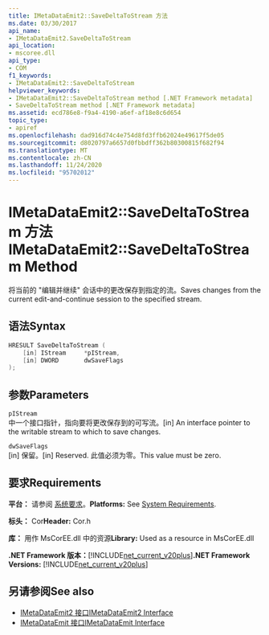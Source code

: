 ```yaml
---
title: IMetaDataEmit2::SaveDeltaToStream 方法
ms.date: 03/30/2017
api_name:
- IMetaDataEmit2.SaveDeltaToStream
api_location:
- mscoree.dll
api_type:
- COM
f1_keywords:
- IMetaDataEmit2::SaveDeltaToStream
helpviewer_keywords:
- IMetaDataEmit2::SaveDeltaToStream method [.NET Framework metadata]
- SaveDeltaToStream method [.NET Framework metadata]
ms.assetid: ecd786e8-f9a4-4190-a6ef-af18e8c6d654
topic_type:
- apiref
ms.openlocfilehash: dad916d74c4e754d8fd3ffb62024e49617f5de05
ms.sourcegitcommit: d8020797a6657d0fbbdff362b80300815f682f94
ms.translationtype: MT
ms.contentlocale: zh-CN
ms.lasthandoff: 11/24/2020
ms.locfileid: "95702012"
---
```

# <a name="imetadataemit2savedeltatostream-method"></a><span data-ttu-id="c68e6-102">IMetaDataEmit2::SaveDeltaToStream 方法</span><span class="sxs-lookup"><span data-stu-id="c68e6-102">IMetaDataEmit2::SaveDeltaToStream Method</span></span>

<span data-ttu-id="c68e6-103">将当前的 "编辑并继续" 会话中的更改保存到指定的流。</span><span class="sxs-lookup"><span data-stu-id="c68e6-103">Saves changes from the current edit-and-continue session to the specified stream.</span></span>  
  
## <a name="syntax"></a><span data-ttu-id="c68e6-104">语法</span><span class="sxs-lookup"><span data-stu-id="c68e6-104">Syntax</span></span>  
  
```cpp  
HRESULT SaveDeltaToStream (  
    [in] IStream     *pIStream,
    [in] DWORD       dwSaveFlags  
);  
```  
  
## <a name="parameters"></a><span data-ttu-id="c68e6-105">参数</span><span class="sxs-lookup"><span data-stu-id="c68e6-105">Parameters</span></span>  

 `pIStream`  
 <span data-ttu-id="c68e6-106">中一个接口指针，指向要将更改保存到的可写流。</span><span class="sxs-lookup"><span data-stu-id="c68e6-106">[in] An interface pointer to the writable stream to which to save changes.</span></span>  
  
 `dwSaveFlags`  
 <span data-ttu-id="c68e6-107">[in] 保留。</span><span class="sxs-lookup"><span data-stu-id="c68e6-107">[in] Reserved.</span></span> <span data-ttu-id="c68e6-108">此值必须为零。</span><span class="sxs-lookup"><span data-stu-id="c68e6-108">This value must be zero.</span></span>  
  
## <a name="requirements"></a><span data-ttu-id="c68e6-109">要求</span><span class="sxs-lookup"><span data-stu-id="c68e6-109">Requirements</span></span>  

 <span data-ttu-id="c68e6-110">**平台：** 请参阅 [系统要求](../../get-started/system-requirements.md)。</span><span class="sxs-lookup"><span data-stu-id="c68e6-110">**Platforms:** See [System Requirements](../../get-started/system-requirements.md).</span></span>  
  
 <span data-ttu-id="c68e6-111">**标头：** Cor</span><span class="sxs-lookup"><span data-stu-id="c68e6-111">**Header:** Cor.h</span></span>  
  
 <span data-ttu-id="c68e6-112">**库：** 用作 MsCorEE.dll 中的资源</span><span class="sxs-lookup"><span data-stu-id="c68e6-112">**Library:** Used as a resource in MsCorEE.dll</span></span>  
  
 <span data-ttu-id="c68e6-113">**.NET Framework 版本：**[!INCLUDE[net_current_v20plus](../../../../includes/net-current-v20plus-md.md)]</span><span class="sxs-lookup"><span data-stu-id="c68e6-113">**.NET Framework Versions:** [!INCLUDE[net_current_v20plus](../../../../includes/net-current-v20plus-md.md)]</span></span>  
  
## <a name="see-also"></a><span data-ttu-id="c68e6-114">另请参阅</span><span class="sxs-lookup"><span data-stu-id="c68e6-114">See also</span></span>

- [<span data-ttu-id="c68e6-115">IMetaDataEmit2 接口</span><span class="sxs-lookup"><span data-stu-id="c68e6-115">IMetaDataEmit2 Interface</span></span>](imetadataemit2-interface.md)
- [<span data-ttu-id="c68e6-116">IMetaDataEmit 接口</span><span class="sxs-lookup"><span data-stu-id="c68e6-116">IMetaDataEmit Interface</span></span>](imetadataemit-interface.md)

